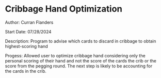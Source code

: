 # Cribbage Hand Optimization
Author: Curran Flanders

Start Date: 07/28/2024

Description: Program to advise which cards to discard in cribbage to obtain highest-scoring hand

Progess: Allowed user to optimize cribbage hand considering only the personal scoring of their hand and not the score of the cards the crib or the score from the pegging round. The next step is likely to be accounting for the cards in the crib.
